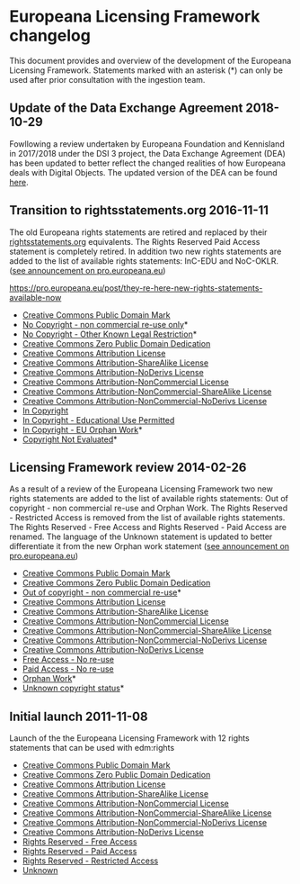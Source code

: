 # Europeana Licensing Framework changelog

This document provides and overview of the development of the Europeana Licensing Framework. Statements marked with an asterisk (*) can only be used after prior consultation with the ingestion team. 

## Update of the Data Exchange Agreement 2018-10-29

Fowllowing a review undertaken by Europeana Foundation and Kennisland in 2017/2018 under the DSI 3 project, the Data Exchange Agreement (DEA) has been updated to better reflect the changed realities of how Europeana deals with Digital Objects. The updated version of the DEA can be found [here](https://github.com/Kennisland/EuropeanaLicensingFramework/blob/e2428290a6be33ff22ebb582de695d27a11e5c53/dea.md).

## Transition to rightsstatements.org 2016-11-11

The old Europeana rights statements are retired and replaced by their [rightsstatements.org](http://www.rightsstatements.org) equivalents. The Rights Reserved Paid Access statement is completely retired. In addition two new rights statements are added to the list of available rights statements: InC-EDU and NoC-OKLR. ([see announcement on pro.europeana.eu](https://pro.europeana.eu/post/they-re-here-new-rights-statements-available-now))

https://pro.europeana.eu/post/they-re-here-new-rights-statements-available-now

* [Creative Commons Public Domain Mark](https://creativecommons.org/publicdomain/mark/1.0/)
* [No Copyright - non commercial re-use only](http://rightsstatements.org/vocab/NoC-NC/1.0/)*
* [No Copyright - Other Known Legal Restriction](http://rightsstatements.org/vocab/NoC-OKLR/1.0/)*
* [Creative Commons Zero Public Domain Dedication](https://creativecommons.org/publicdomain/zero/1.0/)
* [Creative Commons Attribution License](https://creativecommons.org/licenses/by/4.0/)
* [Creative Commons Attribution-ShareAlike License](https://creativecommons.org/licenses/by-sa/4.0/)
* [Creative Commons Attribution-NoDerivs License](https://creativecommons.org/licenses/by-nd/4.0/)
* [Creative Commons Attribution-NonCommercial 
License](https://creativecommons.org/licenses/by-nc/4.0/)
* [Creative Commons Attribution-NonCommercial-ShareAlike License](https://creativecommons.org/licenses/by-nc-sa/4.0/)
* [Creative Commons Attribution-NonCommercial-NoDerivs License](https://creativecommons.org/licenses/by-nc-nd/4.0/)
* [In Copyright](http://rightsstatements.org/vocab/InC/1.0/)
* [In Copyright - Educational Use Permitted](http://rightsstatements.org/vocab/InC-EDU/1.0/)
* [In Copyright - EU Orphan Work](http://rightsstatements.org/vocab/InC-OW-EU/1.0/)*
* [Copyright Not Evaluated](http://rightsstatements.org/vocab/CNE/1.0/)*

## Licensing Framework review 2014-02-26

As a result of a review of the Europeana Licensing Framework two new rights statements are added to the list of available rights statements: Out of copyright - non commercial re-use and Orphan Work. The Rights Reserved - Restricted Access is removed from the list of available rights statements. The Rights Reserved - Free Access and Rights Reserved - Paid Access are renamed. The language of the Unknown statement is updated to better differentiate it from the new Orphan work statement ([see announcement on pro.europeana.eu](https://pro.europeana.eu/post/europeana-digital-objects-to-have-valid-rights-statement-by-july))

* [Creative Commons Public Domain Mark](https://creativecommons.org/publicdomain/mark/1.0/)
* [Creative Commons Zero Public Domain Dedication](https://creativecommons.org/publicdomain/zero/1.0/)
* [Out of copyright - non commercial re-use](https://www.europeana.eu/rights/out-of-copyright-non-commercial/)*
* [Creative Commons Attribution License](https://creativecommons.org/licenses/by/3.0/)
* [Creative Commons Attribution-ShareAlike License](https://creativecommons.org/licenses/by-sa/3.0/)
* [Creative Commons Attribution-NonCommercial License](https://creativecommons.org/licenses/by-nc/3.0/)
* [Creative Commons Attribution-NonCommercial-ShareAlike License](https://creativecommons.org/licenses/by-nc-sa/3.0/)
* [Creative Commons Attribution-NonCommercial-NoDerivs License](https://creativecommons.org/licenses/by-nc-nd/3.0/)
* [Creative Commons Attribution-NoDerivs License](https://creativecommons.org/licenses/by-nd/3.0/)
* [Free Access - No re-use](https://www.europeana.eu/rights/rr-f/)
* [Paid Access - No re-use](https://www.europeana.eu/rights/rr-p/)
* [Orphan Work](https://www.europeana.eu/rights/orphan-work-eu/)*
* [Unknown copyright status](https://www.europeana.eu/rights/unknown/)*

## Initial launch 2011-11-08

Launch of the the Europeana Licensing Framework with 12 rights statements that can be used with edm:rights

* [Creative Commons Public Domain Mark](https://creativecommons.org/publicdomain/mark/1.0/)
* [Creative Commons Zero Public Domain Dedication](https://creativecommons.org/publicdomain/zero/1.0/)
* [Creative Commons Attribution License](https://creativecommons.org/licenses/by/3.0/)
* [Creative Commons Attribution-ShareAlike License](https://creativecommons.org/licenses/by-sa/3.0/)
* [Creative Commons Attribution-NonCommercial License](https://creativecommons.org/licenses/by-nc/3.0/)
* [Creative Commons Attribution-NonCommercial-ShareAlike License](https://creativecommons.org/licenses/by-nc-sa/3.0/)
* [Creative Commons Attribution-NonCommercial-NoDerivs License](https://creativecommons.org/licenses/by-nc-nd/3.0/)
* [Creative Commons Attribution-NoDerivs License](https://creativecommons.org/licenses/by-nd/3.0/)
* [Rights Reserved - Free Access ](https://www.europeana.eu/rights/rr-f/)
* [Rights Reserved - Paid Access](https://www.europeana.eu/rights/rr-p/)
* [Rights Reserved - Restricted Access](https://www.europeana.eu/rights/rr-r/)
* [Unknown](https://www.europeana.eu/rights/unknown/)
